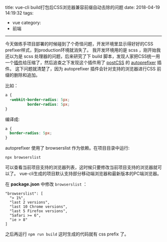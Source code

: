 title: vue-cli build打包后CSS浏览器兼容前缀自动去除的问题
date: 2018-04-19 14:19:32
tags:
- vue
category:
- 前端
---

今天做练手项目部署的时候碰到了个奇怪问题，开发环境里显示得好好的CSS prefixer样式，到production环境就消失了。
我开发环境用的是 scss ，刚开始我还以为是 scss 处理器的问题，后来研究了下 build 脚本，发现人家把CSS统一用一个[插件](https://github.com/NMFR/optimize-css-assets-webpack-plugin)给压缩了，然后追查之下发现这个插件用了 [postCSS](http://postcss.org/) 的 [autoprefixer](https://github.com/postcss/autoprefixer) 插件。
这下问题就清楚了，因为 autoprefixer 插件会针对支持的浏览器进行CSS 前缀的删除和追加。


比如：

```css
a {
  -webkit-border-radius: 5px;
          border-radius: 5px;
}
```

编译成:
```css
a {
  border-radius: 5px;
}
```

autoprefixer 使用了 browserslist 作为依赖。在项目目录中运行:
```
npx browserslist
```
可以查看当前项目支持的浏览器列表，这时候只要修改当前项目支持的浏览器就可以了。
vue-cli生成的项目默认支持部分移动端浏览器和最新版本的PC端浏览器。


在 **package.json** 中修改 `browserslist` ：
```
"browserslist": [
  "> 1%",
  "last 2 versions",
  "last 10 Chrome versions",
  "last 5 Firefox versions",
  "Safari >= 6",
  "ie > 8"
]
```
之后再运行 `npm run build` 这时生成的代码就有 css prefix 了。
